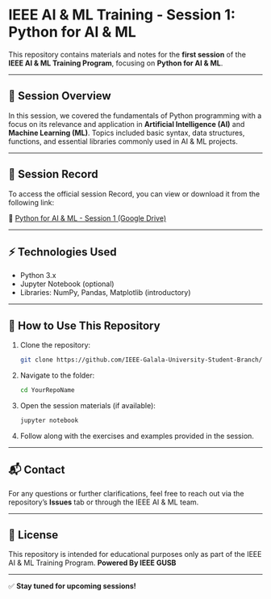# IEEE AI & ML Training - Session 1: Python for AI & ML

This repository contains materials and notes for the **first session** of the **IEEE AI & ML Training Program**, focusing on **Python for AI & ML**.

---

## 📌 Session Overview

In this session, we covered the fundamentals of Python programming with a focus on its relevance and application in **Artificial Intelligence (AI)** and **Machine Learning (ML)**. Topics included basic syntax, data structures, functions, and essential libraries commonly used in AI & ML projects.

---

## 📂 Session Record

To access the official session Record, you can view or download it from the following link:

🔗 [Python for AI & ML - Session 1 (Google Drive)](https://drive.google.com/file/d/1CEflLqOwDCJ-HLrwiPrNpVl7oK6d0Qyw/view?usp=drive_link)

---

## ⚡ Technologies Used

- Python 3.x
- Jupyter Notebook (optional)
- Libraries: NumPy, Pandas, Matplotlib (introductory)

---

## 🚀 How to Use This Repository

1. Clone the repository:
   ```bash
   git clone https://github.com/IEEE-Galala-University-Student-Branch/Technical-Repo-24-25
   ```
2. Navigate to the folder:
   ```bash
   cd YourRepoName
   ```
3. Open the session materials (if available):
   ```bash
   jupyter notebook
   ```
4. Follow along with the exercises and examples provided in the session.

---

## 📬 Contact

For any questions or further clarifications, feel free to reach out via the repository’s **Issues** tab or through the IEEE AI & ML team.

---

## 📜 License

This repository is intended for educational purposes only as part of the IEEE AI & ML Training Program.
**Powered By IEEE GUSB**

---

✅ **Stay tuned for upcoming sessions!**
